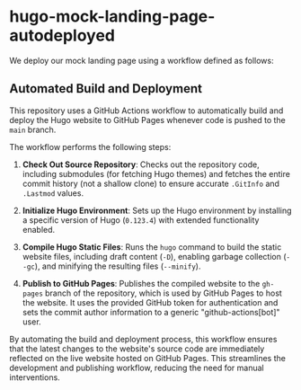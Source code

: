 # hugo-mock-landing-page-autodeployed
We deploy our mock landing page using a workflow defined as follows:

## Automated Build and Deployment

This repository uses a GitHub Actions workflow to automatically build and deploy the Hugo website to GitHub Pages whenever code is pushed to the `main` branch.

The workflow performs the following steps:

1. **Check Out Source Repository**: Checks out the repository code, including submodules (for fetching Hugo themes) and fetches the entire commit history (not a shallow clone) to ensure accurate `.GitInfo` and `.Lastmod` values.

2. **Initialize Hugo Environment**: Sets up the Hugo environment by installing a specific version of Hugo (`0.123.4`) with extended functionality enabled.

3. **Compile Hugo Static Files**: Runs the `hugo` command to build the static website files, including draft content (`-D`), enabling garbage collection (`--gc`), and minifying the resulting files (`--minify`).

4. **Publish to GitHub Pages**: Publishes the compiled website to the `gh-pages` branch of the repository, which is used by GitHub Pages to host the website. It uses the provided GitHub token for authentication and sets the commit author information to a generic "github-actions[bot]" user.

By automating the build and deployment process, this workflow ensures that the latest changes to the website's source code are immediately reflected on the live website hosted on GitHub Pages. This streamlines the development and publishing workflow, reducing the need for manual interventions.

